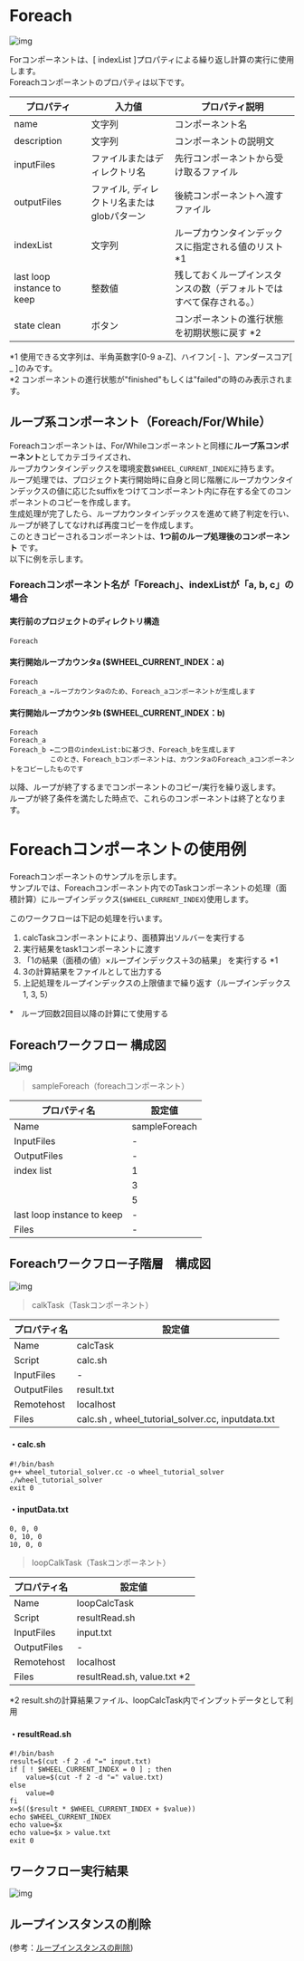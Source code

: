 # Foreach

![img](./img/foreach/foreach.png "foreach")  

Forコンポーネントは、[ indexList ]プロパティによる繰り返し計算の実行に使用します。  
Foreachコンポーネントのプロパティは以下です。

| プロパティ | 入力値 | プロパティ説明 |
|----|----|----|
| name | 文字列 |  コンポーネント名 |
| description | 文字列 | コンポーネントの説明文 |
| inputFiles | ファイルまたはディレクトリ名 | 先行コンポーネントから受け取るファイル |
| outputFiles | ファイル, ディレクトリ名またはglobパターン | 後続コンポーネントへ渡すファイル |
| indexList | 文字列 | ループカウンタインデックスに指定される値のリスト *1|
| last loop instance to keep | 整数値 | 残しておくループインスタンスの数（デフォルトではすべて保存される。） |
| state clean | ボタン | コンポーネントの進行状態を初期状態に戻す *2 |

*1 使用できる文字列は、半角英数字[0-9 a-Z]、ハイフン[ - ]、アンダースコア[ _ ]のみです。  
*2 コンポーネントの進行状態が"finished"もしくは"failed"の時のみ表示されます。

## ループ系コンポーネント（Foreach/For/While）

Foreachコンポーネントは、For/Whileコンポーネントと同様に**ループ系コンポーネント**としてカテゴライズされ、  
ループカウンタインデックスを環境変数`$WHEEL_CURRENT_INDEX`に持ちます。  
ループ処理では、プロジェクト実行開始時に自身と同じ階層にループカウンタインデックスの値に応じたsuffixをつけてコンポーネント内に存在する全てのコンポーネントのコピーを作成します。  
生成処理が完了したら、ループカウンタインデックスを進めて終了判定を行い、ループが終了してなければ再度コピーを作成します。  
このときコピーされるコンポーネントは、**1つ前のループ処理後のコンポーネント** です。  
以下に例を示します。

### Foreachコンポーネント名が「Foreach」、indexListが「a, b, c」の場合

#### 実行前のプロジェクトのディレクトリ構造

```
Foreach
```

#### 実行開始ループカウンタa ($WHEEL_CURRENT_INDEX：a)

```
Foreach
Foreach_a ←ループカウンタaのため、Foreach_aコンポーネントが生成します
```

#### 実行開始ループカウンタb ($WHEEL_CURRENT_INDEX：b)

```
Foreach
Foreach_a
Foreach_b ←二つ目のindexList:bに基づき、Foreach_bを生成します  
　　　　　　このとき、Foreach_bコンポーネントは、カウンタaのForeach_aコンポーネントをコピーしたものです
```

以降、ループが終了するまでコンポーネントのコピー/実行を繰り返します。  
ループが終了条件を満たした時点で、これらのコンポーネントは終了となります。  

# Foreachコンポーネントの使用例  

Foreachコンポーネントのサンプルを示します。  
サンプルでは、Foreachコンポーネント内でのTaskコンポーネントの処理（面積計算）にループインデックス(`$WHEEL_CURRENT_INDEX`)使用します。  

このワークフローは下記の処理を行います。

1. calcTaskコンポーネントにより、面積算出ソルバーを実行する
1. 実行結果をtask1コンポーネントに渡す
1. 「1の結果（面積の値）×ループインデックス＋3の結果」 を実行する *1
1. 3の計算結果をファイルとして出力する
1. 上記処理をループインデックスの上限値まで繰り返す（ループインデックス1, 3, 5）

*　ループ回数2回目以降の計算にて使用する

## Foreachワークフロー 構成図

![img](./img/foreach/Foreach_workflow.png "Foreach_workflow")  

> sampleForeach（foreachコンポーネント）

| プロパティ名 | 設定値 |
| ---- | ---- |
| Name | sampleForeach |
| InputFiles | - |
| OutputFiles | - |
| index list | 1 |
|  | 3 |
|  | 5 |
| last loop instance to keep | - |
| Files | - |

## Foreachワークフロー子階層　構成図

![img](./img/foreach/Foreach_child_workflow.png "Foreach_child_workflow")

> calkTask（Taskコンポーネント）

| プロパティ名 | 設定値 |
| ---- | ---- |
| Name | calcTask |
| Script | calc.sh |
| InputFiles | - |
| OutputFiles | result.txt |
| Remotehost | localhost |
| Files | calc.sh , wheel_tutorial_solver.cc, inputdata.txt |  

#### ・calc.sh

```
#!/bin/bash
g++ wheel_tutorial_solver.cc -o wheel_tutorial_solver  
./wheel_tutorial_solver
exit 0
```

#### ・inputData.txt

```
0, 0, 0
0, 10, 0
10, 0, 0
```

> loopCalkTask（Taskコンポーネント）

| プロパティ名 | 設定値 |
| ---- | ---- |
| Name | loopCalcTask |
| Script | resultRead.sh |
| InputFiles | input.txt |
| OutputFiles | - |
| Remotehost | localhost |
| Files | resultRead.sh, value.txt *2 |

*2 result.shの計算結果ファイル、loopCalcTask内でインプットデータとして利用  

#### ・resultRead.sh

```
#!/bin/bash
result=$(cut -f 2 -d "=" input.txt)
if [ ! $WHEEL_CURRENT_INDEX = 0 ] ; then
    value=$(cut -f 2 -d "=" value.txt)
else
    value=0
fi
x=$(($result * $WHEEL_CURRENT_INDEX + $value))
echo $WHEEL_CURRENT_INDEX
echo value=$x
echo value=$x > value.txt
exit 0
```

## ワークフロー実行結果

![img](./img/foreach/Foreach_finished.png "Foreach_finished")

## ループインスタンスの削除
(参考：[ループインスタンスの削除](../4_component/3_For.md))
